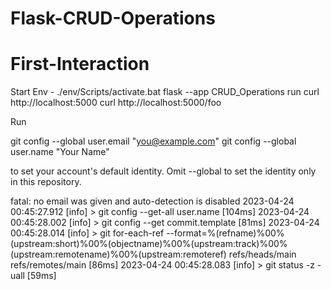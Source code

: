 # Flask-CRUD-Operations
# First-Interaction
Start Env - ./env/Scripts/activate.bat
flask --app CRUD_Operations run
curl http://localhost:5000
curl http://localhost:5000/foo

Run

  git config --global user.email "you@example.com"
  git config --global user.name "Your Name"

to set your account's default identity.
Omit --global to set the identity only in this repository.

fatal: no email was given and auto-detection is disabled
2023-04-24 00:45:27.912 [info] > git config --get-all user.name [104ms]
2023-04-24 00:45:28.002 [info] > git config --get commit.template [81ms]
2023-04-24 00:45:28.014 [info] > git for-each-ref --format=%(refname)%00%(upstream:short)%00%(objectname)%00%(upstream:track)%00%(upstream:remotename)%00%(upstream:remoteref) refs/heads/main refs/remotes/main [86ms]
2023-04-24 00:45:28.083 [info] > git status -z -uall [59ms]